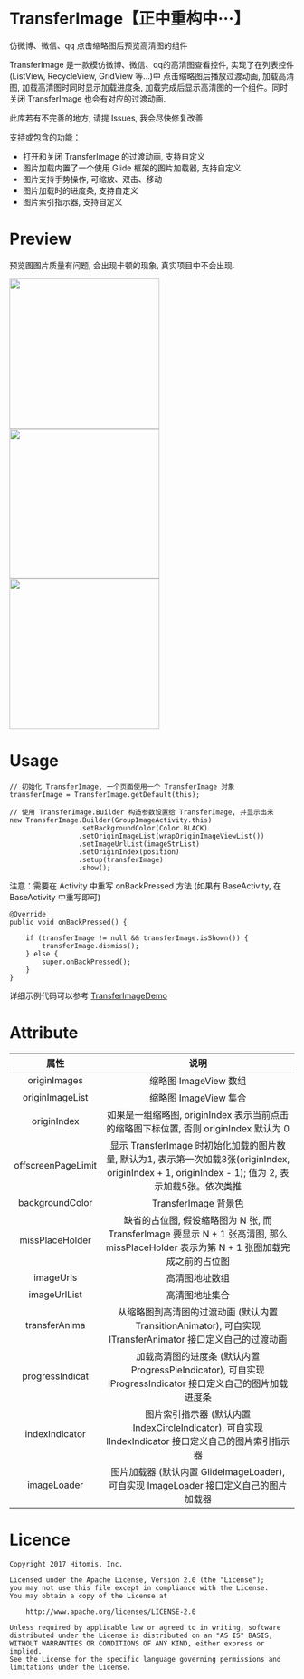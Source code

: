 # TransferImage【正中重构中···】

仿微博、微信、qq 点击缩略图后预览高清图的组件

TransferImage 是一款模仿微博、微信、qq的高清图查看控件, 实现了在列表控件(ListView, RecycleView, GridView 等...)中
点击缩略图后播放过渡动画, 加载高清图, 加载高清图时同时显示加载进度条, 加载完成后显示高清图的一个组件。同时关闭
TransferImage 也会有对应的过渡动画.

此库若有不完善的地方, 请提 Issues, 我会尽快修复改善

支持或包含的功能：

- 打开和关闭 TransferImage 的过渡动画, 支持自定义
- 图片加载内置了一个使用 Glide 框架的图片加载器, 支持自定义
- 图片支持手势操作, 可缩放、双击、移动
- 图片加载时的进度条, 支持自定义
- 图片索引指示器, 支持自定义

# Preview

预览图图片质量有问题, 会出现卡顿的现象, 真实项目中不会出现.

<img src="preview/transfer_1.gif" width="265px"/>
<img src="preview/transfer_2.gif" width="265px"/>
<img src="preview/transfer_3.gif" width="265px"/>

# Usage

    // 初始化 TransferImage, 一个页面使用一个 TransferImage 对象
    transferImage = TransferImage.getDefault(this);

    // 使用 TransferImage.Builder 构造参数设置给 TransferImage, 并显示出来
    new TransferImage.Builder(GroupImageActivity.this)
                     .setBackgroundColor(Color.BLACK)
                     .setOriginImageList(wrapOriginImageViewList())
                     .setImageUrlList(imageStrList)
                     .setOriginIndex(position)
                     .setup(transferImage)
                     .show();


注意：需要在 Activity 中重写 onBackPressed 方法 (如果有 BaseActivity, 在 BaseActivity 中重写即可)

    @Override
    public void onBackPressed() {

        if (transferImage != null && transferImage.isShown()) {
            transferImage.dismiss();
        } else {
            super.onBackPressed();
        }
    }

详细示例代码可以参考 [TransferImageDemo](https://github.com/Hitomis/TransferImage/blob/master/app/src/main/java/com/hitomi/transferimage)

# Attribute

| 属性 | 说明 |
| :--: | :--: |
| originImages | 缩略图 ImageView 数组 |
| originImageList | 缩略图 ImageView 集合 |
| originIndex | 如果是一组缩略图, originIndex 表示当前点击的缩略图下标位置, 否则 originIndex 默认为 0 |
| offscreenPageLimit | 显示 TransferImage 时初始化加载的图片数量, 默认为1, 表示第一次加载3张(originIndex, originIndex + 1, originIndex - 1); 值为 2, 表示加载5张。依次类推 |
| backgroundColor | TransferImage 背景色 |
| missPlaceHolder | 缺省的占位图, 假设缩略图为 N 张, 而 TransferImage 要显示 N + 1 张高清图, 那么 missPlaceHolder 表示为第 N + 1 张图加载完成之前的占位图 |
| imageUrls | 高清图地址数组 |
| imageUrlList | 高清图地址集合 |
| transferAnima | 从缩略图到高清图的过渡动画 (默认内置 TransitionAnimator), 可自实现 ITransferAnimator 接口定义自己的过渡动画 |
| progressIndicat | 加载高清图的进度条 (默认内置 ProgressPieIndicator), 可自实现 IProgressIndicator 接口定义自己的图片加载进度条 |
| indexIndicator | 图片索引指示器 (默认内置 IndexCircleIndicator), 可自实现 IIndexIndicator 接口定义自己的图片索引指示器|
| imageLoader | 图片加载器 (默认内置 GlideImageLoader), 可自实现 ImageLoader 接口定义自己的图片加载器|


# Licence

    Copyright 2017 Hitomis, Inc.

    Licensed under the Apache License, Version 2.0 (the "License");
    you may not use this file except in compliance with the License.
    You may obtain a copy of the License at

        http://www.apache.org/licenses/LICENSE-2.0

    Unless required by applicable law or agreed to in writing, software
    distributed under the License is distributed on an "AS IS" BASIS,
    WITHOUT WARRANTIES OR CONDITIONS OF ANY KIND, either express or implied.
    See the License for the specific language governing permissions and
    limitations under the License.
 


